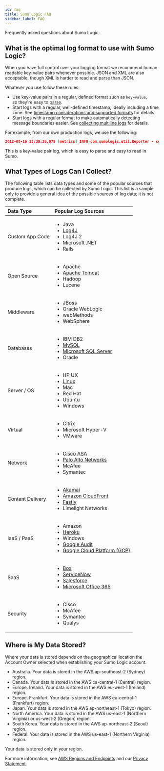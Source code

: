 ```yaml
---
id: faq
title: Sumo Logic FAQ
sidebar_label: FAQ
---
```



Frequently asked questions about Sumo Logic.

## What is the optimal log format to use with Sumo Logic?

When you have full control over your logging format we recommend human readable key-value pairs whenever possible. JSON and XML are also acceptable, though XML is harder to read and parse than JSON. 

Whatever you use follow these rules:

* Use key-value pairs in a regular, defined format such as `key=value,` so they're easy to [parse](/docs/search/search-query-language/parse-operators).
* Start logs with a regular, well-defined timestamp, ideally including a time zone. See [timestamp considerations and supported formats](/docs/send-data/reference-information/time-reference.md) for details.
* Start logs with a regular format to make automatically detecting message boundaries easier. See [collecting multiline logs](/docs/send-data/installed-collectors/sources/define-boundary-regex-multiline-messages.md) for details.

For example, from our own production logs, we use the following:

```json
2012-08-16 13:39:36,979 [metrics] INFO com.sumologic.util.Reporter - com.sumologic.util.scala.Aggregator.Buffer[/usr/sumo/stream-19.5-3/logs/stream.log]-Size-Meter (bytes/s) count=78847, fifteenMinuteRate=0.26, fiveMinuteRate=0.11, oneMinuteRate=0.00, meanRate=1.06
```

This is a key-value pair log, which is easy to parse and easy to read in Sumo.

## What Types of Logs Can I Collect?

The following table lists data types and some of the popular sources that produce logs, which can be collected by Sumo Logic. This list is a sample only to provide a general idea of the possible sources of log data; it is not complete.

| Data Type | Popular Log Sources |
| :-- | :-- |
| Custom App Code | <ul><li>Java</li><li>[Log4J](/docs/send-data/collect-from-other-data-sources/sumo-logic-open-source-projects.md)</li><li>Log4J 2</li><li>Microsoft .NET</li><li>Rails</li></ul> |
| Open Source | <ul><li>Apache</li><li>[Apache Tomcat](/docs/integrations/web-servers/apache-tomcat)</li><li>Hadoop</li><li>Lucene</li></ul> |
| Middleware | <ul><li>JBoss</li><li>Oracle WebLogic</li><li>webMethods</li><li>WebSphere</li></ul> |
| Databases	 | <ul><li>IBM DB2</li><li>[MySQL](/docs/integrations/databases/mysql)</li><li>[Microsoft SQL Server](/docs/integrations/microsoft-azure/sql-server#collecting-logs-and-metrics-for-the-microsoft-sql-server-app)</li><li>Oracle</li></ul> |
| Server / OS | <ul><li>HP UX</li><li>[Linux](/docs/integrations/hosts-operating-systems/linux)</li><li>Mac</li><li>Red Hat</li><li>Ubuntu</li><li>Windows</li></ul> |
| Virtual | <ul><li>Citrix</li><li>Microsoft Hyper-V</li><li>VMware</li></ul> |
| Network | <ul><li>[Cisco ASA](/docs/integrations/security-threat-detection/cisco-asa)</li><li>[Palo Alto Networks](/docs/integrations/security-threat-detection/palo-alto-networks-9)</li><li>McAfee</li><li>Symantec</li></ul> |
| Content Delivery | <ul><li>[Akamai](/docs/integrations/saas-cloud/akamai-cloud-monitor)</li><li>[Amazon CloudFront](/docs/integrations/amazon-aws/cloudfront)</li><li>[Fastly](/docs/integrations/saas-cloud/fastly)</li><li>Limelight Networks</li></ul> |
| IaaS / PaaS | <ul><li>Amazon</li><li>[Heroku](/docs/integrations/web-servers/heroku)</li><li>Windows</li><li>[Google Audit](/docs/cse/ingestion/ingestion-sources-for-cloud-siem/google-workspace-apps-audit/)</li><li>[Google Cloud Platform (GCP)](/docs/send-data/hosted-collectors/google-source/google-cloud-platform-source.md)</li></ul> |
| SaaS | <ul><li>[Box](/docs/integrations/saas-cloud/box)</li><li>[ServiceNow](/docs/alerts/webhook-connections/servicenow/set-up-connections.md)</li><li>[Salesforce](/docs/integrations/saas-cloud/salesforce)</li><li>[Microsoft Office 365](/docs/integrations/microsoft-azure/office-365)</li></ul> |
| Security | <ul><li>Cisco</li><li>McAfee</li><li>Symantec</li><li>Qualys</li></ul> |

## Where is My Data Stored?

Where your data is stored depends on the geographical location the
Account Owner selected when establishing your Sumo Logic account. 

* Australia. Your data is stored in the AWS ap-southeast-2 (Sydney) region.
* Canada. Your data is stored in the AWS ca-central-1 (Central) region.
* Europe. Ireland. Your data is stored in the AWS eu-west-1 (Ireland) region.
* Europe. Frankfurt. Your data is stored in the AWS eu-central-1 (Frankfurt) region.
* Japan. Your data is stored in the AWS ap-northeast-1 (Tokyo) region.
* North America. Your data is stored in the AWS us-east-1 (Northern Virginia) or us-west-2 (Oregon) region.
* South Korea. Your data is stored in the AWS ap-northeast-2 (Seoul) region.
* Federal. Your data is stored in the AWS us-east-1 (Northern Virginia) region.

Your data is stored only in your region. 

For more information, see [AWS Regions and Endpoints](http://docs.aws.amazon.com/general/latest/gr/rande.html) and our [Privacy Statement](https://www.sumologic.com/privacy-statement/).
